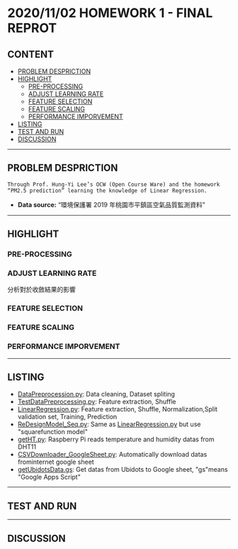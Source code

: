 # 2020/11/02 HOMEWORK 1 - FINAL REPROT
## CONTENT
* [PROBLEM DESPRICTION](#problem-despriction)
* [HIGHLIGHT](#highlight)
    * [PRE-PROCESSING](#pre-processing)
    * [ADJUST LEARNING RATE](#adjust-learning--rate)
    * [FEATURE SELECTION](#feature-selection)
    * [FEATURE SCALING](#feature-scaling)
    * [PERFORMANCE IMPORVEMENT](#performance-imporvement)
* [LISTING](#listing)
* [TEST AND RUN](1102ProjectReport.md#test-and-run)
* [DISCUSSION](#discussion)
----
## PROBLEM DESPRICTION
    Through Prof. Hung-Yi Lee’s OCW (Open Course Ware) and the homework “PM2.5 prediction” learning the knowledge of Linear Regression.
* **Data source:** “環境保護署 2019 年桃園市平鎮區空氣品質監測資料”

----
## HIGHLIGHT
### PRE-PROCESSING
### ADJUST LEARNING  RATE
分析對於收斂結果的影響
### FEATURE SELECTION
### FEATURE SCALING
### PERFORMANCE IMPORVEMENT
----
## LISTING
* [DataPreprocession.py](https://github.com/kuihaoAIoT_Temperature-Humidity-and-Prediction-using-RaspberryPi/blob/masterLinearRegression/DataPreprocession.py): Data cleaning, Dataset spliting
* [TestDataPreprocessing.py](https://github.com/kuihaoAIoT_Temperature-Humidity-and-Prediction-using-RaspberryPi/blob/masterLinearRegression/TestDataPreprocessing.py): Feature extraction, Shuffle
* [LinearRegression.py](https://github.com/kuihaoAIoT_Temperature-Humidity-and-Prediction-using-RaspberryPi/blob/masterLinearRegression/LinearRegression.py): Feature extraction, Shuffle,  Normalization,Split validation set, Training, Prediction
* [ReDesignModel_Seq.py](https://github.com/kuihaoAIoT_Temperature-Humidity-and-Prediction-using-RaspberryPi/blob/masterLinearRegression/ReDesignModel_Seq.py): Same as [LinearRegression.py](https://github.com/kuihaoAIoT_Temperature-Humidity-and-Prediction-using-RaspberryPi/blob/masterLinearRegression/LinearRegression.py) but use "squarefunction model"
* [getHT.py](https://github.com/kuihaoAIoT_Temperature-Humidity-and-Prediction-using-RaspberryPi/blob/master/getHT.py): Raspberry Pi reads temperature and humidity datas from DHT11 
* [CSVDownloader_GoogleSheet.py](https://github.com/kuihaoAIoT_Temperature-Humidity-and-Prediction-using-RaspberryPi/blob/masterGoogleSheetTransfer/CSVDownloader_GoogleSheet.py): Automatically download datas frominternet google sheet
* [getUbidotsData.gs](https://github.com/kuihaoAIoT_Temperature-Humidity-and-Prediction-using-RaspberryPi/blob/masterGoogleSheetTransfer/getUbidotsData.gs): Get datas from Ubidots to Google sheet, "gs"means "Google Apps Script"
----
## TEST AND RUN
----
## DISCUSSION

